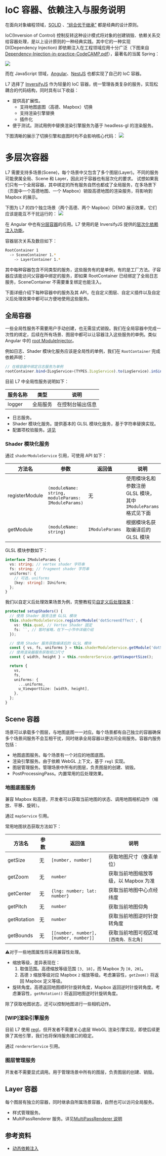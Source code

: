 # IoC 容器、依赖注入与服务说明

在面向对象编程领域，[SOLID](<https://en.wikipedia.org/wiki/SOLID_(object-oriented_design)>) 、[“组合优于继承”](https://en.wikipedia.org/wiki/Composition_over_inheritance) 都是经典的设计原则。

IoC(Inversion of Control) 控制反转这种设计模式将对象的创建销毁、依赖关系交给容器处理，是以上设计原则的一种经典实践。其中它的一种实现 DI(Dependency Injection) 即依赖注入在工程领域应用十分广泛（下图来自 [Dependency-Injection-in-practice-CodeCAMP.pdf](http://www.mono.hr/PDF/Dependency-Injection-in-practice-CodeCAMP.pdf)），最著名的当属 Spring：

![](./screenshots/di-containers.png)

而在 JavaScript 领域，[Angular](https://angular.io/guide/dependency-injection)、[NestJS](https://docs.nestjs.com/fundamentals/custom-providers) 也都实现了自己的 IoC 容器。

L7 选择了 [InversifyJS](https://github.com/inversify/InversifyJS/blob/master/wiki/oo_design.md) 作为轻量的 IoC 容器，统一管理各类复杂的服务，实现松耦合的代码结构，同时具有以下收益：

- 提供高扩展性。
  - 支持地图底图（高德、Mapbox）切换
  - 支持渲染引擎替换
  - 插件化
- 便于测试。测试用例中替换渲染引擎服务为基于 headless-gl 的渲染服务。

下图清晰的展示了切换引擎和底图时均不会影响核心代码：
![](./screenshots/packages.png)

# 多层次容器

L7 需要支持多场景(Scene)，每个场景中又包含了多个图层(Layer)。不同的服务可能隶属全局、Scene 和 Layer，因此对于容器也有层次化的要求。
试想如果我们只有一个全局容器，其中绑定的所有服务自然也都成了全局服务，在多场景下（页面中一个高德地图、一个 Mapbox）销毁高德地图的渲染服务，将影响到 Mapbox 的展示。

下图为 L7 的四个独立场景（两个高德、两个 Mapbox）DEMO 展示效果，它们应该是能互不干扰运行的：
![](./screenshots/multi-scene.png)

在 Angular 中也有[分层容器](https://angular.io/guide/hierarchical-dependency-injection)的应用。L7 使用的是 InversifyJS 提供的[层次化依赖注入功能](https://github.com/inversify/InversifyJS/blob/master/wiki/hierarchical_di.md)。

容器层次关系及数目如下：

```bash
RootContainer 1
  -> SceneContainer 1.*
    -> LayerContainer 1.*
```

其中每种容器包含不同类型的服务，这些服务有的是单例，有的是工厂方法。子容器应该能访问父容器中绑定的服务，即如果 RootContainer 已经绑定了全局日志服务，SceneContainer 不需要重复绑定也能注入。

下面详细介绍下每种容器中的服务及其 API，在自定义图层、自定义插件以及自定义后处理效果中都可以方便地使用这些服务。

## 全局容器

一些全局性服务不需要用户手动创建，也无需显式销毁。我们在全局容器中完成一次性的绑定，后续在所有场景、图层中都可以让容器注入这些服务的单例。类似 Angular 中的 [root ModuleInjector](https://angular.io/guide/hierarchical-dependency-injection#moduleinjector)。

例如日志、Shader 模块化服务应该是全局性的单例，我们在 `RootContainer` 完成依赖声明：

```typescript
// 在根容器中绑定日志服务为单例
rootContainer.bind<ILogService>(TYPES.ILogService).to(LogService).inSingletonScope();
```

目前 L7 中全局性服务说明如下：

| 服务名称 | 类型     | 说明             |
| -------- | -------- | ---------------- |
| logger   | 全局服务 | 在控制台输出信息 |

- 日志服务。
- Shader 模块化服务。提供基本的 GLSL 模块化服务，基于字符串替换实现。
- 配置项校验服务。[详见](./ConfigSchemaValidation.md)

### Shader 模块化服务

通过 `shaderModuleService` 引用，可使用 API 如下：

| 方法名         | 参数                                                | 返回值          | 说明                                                            |
| -------------- | --------------------------------------------------- | --------------- | --------------------------------------------------------------- |
| registerModule | `(moduleName: string, moduleParams: IModuleParams)` | 无              | 使用模块名和参数注册 GLSL 模块，其中 `IModuleParams` 格式见下面 |
| getModule      | `(moduleName: string)`                              | `IModuleParams` | 根据模块名获取编译后的 GLSL 模块                                |

GLSL 模块参数如下：

```typescript
interface IModuleParams {
  vs: string; // vertex shader 字符串
  fs: string; // fragment shader 字符串
  uniforms?: {
    // 可选，uniforms
    [key: string]: IUniform;
  };
}
```

我们以自定义后处理效果场景为例，完整教程见[自定义后处理效果](自定义后处理效果.md)：

```typescript
protected setupShaders() {
  // 使用 Shader 服务注册 GLSL 模块
  this.shaderModuleService.registerModule('dotScreenEffect', {
    vs: this.quad, // Vertex Shader 固定
    fs: ``, // 暂时省略，在下一小节中详细介绍
  });

  // 使用 Shader 服务获取编译后的 GLSL 模块
  const { vs, fs, uniforms } = this.shaderModuleService.getModule('dotScreenEffect');
  // 使用渲染器服务获取视口尺寸
  const { width, height } = this.rendererService.getViewportSize();

  return {
    vs,
    fs,
    uniforms: {
      ...uniforms,
      u_ViewportSize: [width, height],
    },
  };
}
```

## Scene 容器

场景可以承载多个图层，与地图底图一一对应。每个场景都有自己独立的容器确保多个场景间服务不会互相干扰，同时继承全局容器以便访问全局服务。容器内服务包括：

- 地图底图服务。每个场景有一个对应的地图底图。
- 渲染引擎服务。由于依赖 WebGL 上下文，基于 `regl` 实现。
- 图层管理服务。管理场景中所有的图层，负责图层的创建、销毁。
- PostProcessingPass。内置常用的后处理效果。

### 地图底图服务

兼容 Mapbox 和高德，开发者可以获取当前地图的状态、调用地图相机动作（缩放、平移、旋转）。

通过 `mapService` 引用。

常用地图状态获取方法如下：

| 方法名      | 参数 | 返回值                                 | 说明                                    |
| ----------- | ---- | -------------------------------------- | --------------------------------------- |
| getSize     | 无   | `[number, number]`                     | 获取地图尺寸（像素单位）                |
| getZoom     | 无   | `number`                               | 获取当前地图缩放等级，以 Mapbox 为准    |
| getCenter   | 无   | `{lng: number; lat: number}`           | 获取当前地图中心点经纬度                |
| getPitch    | 无   | `number`                               | 获取当前地图仰角                        |
| getRotation | 无   | `number`                               | 获取当前地图逆时针旋转角度              |
| getBounds   | 无   | `[[number, number], [number, number]]` | 获取当前地图可视区域 `[西南角、东北角]` |

⚠️对于一些地图属性将采用兼容性处理。

- 缩放等级，差异表现在：
  1. 取值范围。高德缩放等级范围 `[3, 18]`，而 Mapbox 为 `[0, 20]`。
  2. 高德 `3` 缩放等级对应 Mapbox `2` 缩放等级。考虑兼容性，`getZoom()` 将返回 Mapbox 定义等级。
- 旋转角度。高德返回地图顺时针旋转角度，Mapbox 返回逆时针旋转角度。考虑兼容性，`getRotation()` 将返回地图逆时针旋转角度。

除了获取地图状态，还可以控制地图进行一些相机动作。

### [WIP]渲染引擎服务

目前 L7 使用 [regl](https://github.com/regl-project/regl)，但开发者不需要关心底层 WebGL 渲染引擎实现，即使后续更换了其他引擎，我们也将保持服务接口的稳定。

通过 `rendererService` 引用。

### 图层管理服务

开发者不需要显式调用。用于管理场景中所有的图层，负责图层的创建、销毁。

## Layer 容器

每个图层有独立的容器，同时继承自所属场景容器，自然也可以访问全局服务。

- 样式管理服务。
- MultiPassRenderer 服务。详见[MultiPassRenderer 说明](./MultiPassRenderer.md)

## 参考资料

- [动态依赖注入](https://github.com/inversify/InversifyJS/issues/1088)
